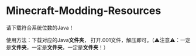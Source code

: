 # Minecraft-Modding-Resources
请下载符合系统位数的Java！<p>
使用方法：下载对应的Java**文件夹**， 打开.001文件，解压即可。（⚠注意⚠：一定是**文件夹**，一定是**文件夹**，一定是**文件夹**！）

